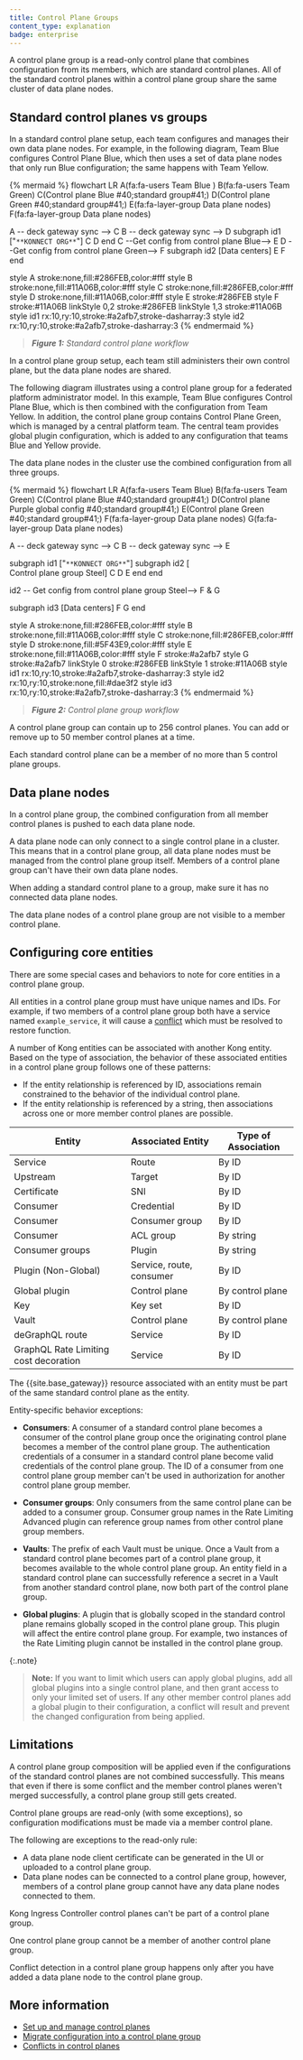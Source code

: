 ```yaml
---
title: Control Plane Groups
content_type: explanation
badge: enterprise
---
```


A control plane group is a read-only control plane that combines configuration from
its members, which are standard control planes. All of the standard control planes within a 
control plane group share the same cluster of data plane nodes. 

## Standard control planes vs groups

In a standard control plane setup, each team configures and manages their own data plane nodes.
For example, in the following diagram, Team Blue configures Control Plane Blue, which then uses a set of data plane nodes that only run Blue configuration; the same happens with Team Yellow.

<!--vale on-->
{% mermaid %}
flowchart LR
  A(fa:fa-users Team Blue )
  B(fa:fa-users Team Green)
  C(Control plane Blue
  #40;standard group#41;)
  D(Control plane Green
  #40;standard group#41;)
  E(fa:fa-layer-group Data plane nodes)
  F(fa:fa-layer-group Data plane nodes)


  A -- deck gateway sync --> C
  B -- deck gateway sync --> D
  subgraph id1 ["`**KONNECT ORG**`"]
  C
  D
  end
  C --Get config from 
  control plane Blue--> E
  D --Get config from 
  control plane Green--> F
  subgraph id2 [Data centers]
  E
  F
  end
  
  style A stroke:none,fill:#286FEB,color:#fff
  style B stroke:none,fill:#11A06B,color:#fff
  style C stroke:none,fill:#286FEB,color:#fff
  style D stroke:none,fill:#11A06B,color:#fff
  style E stroke:#286FEB
  style F stroke:#11A06B
  linkStyle 0,2 stroke:#286FEB
  linkStyle 1,3 stroke:#11A06B
  style id1 rx:10,ry:10,stroke:#a2afb7,stroke-dasharray:3
  style id2 rx:10,ry:10,stroke:#a2afb7,stroke-dasharray:3
{% endmermaid %}
<!--vale off-->
> _**Figure 1:** Standard control plane workflow_

In a control plane group setup, each team still administers their own control plane, but the data plane nodes are shared. 

The following diagram illustrates using a control plane group for a federated platform administrator model. In this example, Team Blue configures Control Plane Blue, which is then combined with the configuration from Team Yellow. In addition, the control plane group contains Control Plane Green, which is managed by a central platform team. The central team provides global plugin configuration, which is added to any configuration that teams Blue and Yellow provide.

The data plane nodes in the cluster use the combined configuration from all three groups.

<!--vale on-->
{% mermaid %}
flowchart LR
  A(fa:fa-users Team Blue)
  B(fa:fa-users Team Green)
  C(Control plane Blue
  #40;standard group#41;)
  D(Control plane Purple
    global config
    #40;standard group#41;)
  E(Control plane Green
   #40;standard group#41;)
  F(fa:fa-layer-group Data plane nodes)
  G(fa:fa-layer-group Data plane nodes)

  A -- deck gateway sync --> C
  B -- deck gateway sync --> E

  subgraph id1 ["`**KONNECT ORG**`"]
    subgraph id2 [<br>Control plane group Steel]
    C
    D
    E
    end
  end

  id2 -- Get config from 
  control plane group
  Steel--> F & G

  subgraph id3 [Data centers]
  F
  G
  end

  style A stroke:none,fill:#286FEB,color:#fff
  style B stroke:none,fill:#11A06B,color:#fff
  style C stroke:none,fill:#286FEB,color:#fff
  style D stroke:none,fill:#5F43E9,color:#fff
  style E stroke:none,fill:#11A06B,color:#fff
  style F stroke:#a2afb7
  style G stroke:#a2afb7
  linkStyle 0 stroke:#286FEB
  linkStyle 1 stroke:#11A06B
  style id1 rx:10,ry:10,stroke:#a2afb7,stroke-dasharray:3
  style id2 rx:10,ry:10,stroke:none,fill:#dae3f2
  style id3 rx:10,ry:10,stroke:#a2afb7,stroke-dasharray:3
{% endmermaid %}
<!--vale off-->

> _**Figure 2:** Control plane group workflow_

A control plane group can contain up to 256 control planes. 
You can add or remove up to 50 member control planes at a time.

Each standard control plane can be a member of no more than 5 control plane groups.

## Data plane nodes

In a control plane group, the combined configuration from all member control planes is pushed to each data plane node.

A data plane node can only connect to a single control plane in a cluster.
This means that in a control plane group, all data plane nodes must be managed from the control plane group itself. 
Members of a control plane group can't have their own data plane nodes. 

When adding a standard control plane to a group, make sure it has no connected data plane nodes.

The data plane nodes of a control plane group are not visible to a member control plane.

## Configuring core entities

There are some special cases and behaviors to note for core entities in a control plane group.

All entities in a control plane group must have unique names and IDs. 
For example, if two members of a control plane group both have a service named `example_service`, 
it will cause a [conflict](/konnect/gateway-manager/control-plane-groups/conflicts/) which must be resolved to restore function.

A number of Kong entities can be associated with another Kong entity.
Based on the type of association, the behavior of these associated entities in a control plane group follows one of these patterns:
* If the entity relationship is referenced by ID, associations remain constrained to the behavior of the individual control plane.
* If the entity relationship is referenced by a string, then associations across one or more member control planes are possible.

Entity | Associated Entity | Type of Association
-------|-------------------|--------------------
Service | Route | By ID
Upstream | Target | By ID
Certificate | SNI | By ID
Consumer | Credential | By ID
Consumer | Consumer group | By ID
Consumer | ACL group | By string
Consumer groups | Plugin | By string
Plugin (Non-Global) | Service, route, consumer | By ID
Global plugin | Control plane | By control plane
Key | Key set | By ID
Vault | Control plane| By control plane
deGraphQL route | Service | By ID
GraphQL Rate Limiting cost decoration | Service | By ID

The {{site.base_gateway}} resource associated with an entity must be part of the same standard control plane as the entity.

Entity-specific behavior exceptions:
* **Consumers**: A consumer of a standard control plane becomes a consumer of the control plane group once the originating 
control plane becomes a member of the control plane group.
The authentication credentials of a consumer in a standard control plane become valid credentials of the control plane group.
The ID of a consumer from one control plane group member can't be used in authorization for another control plane group member.

* **Consumer groups**: Only consumers from the same control plane can be added to a consumer group.
Consumer group names in the Rate Limiting Advanced plugin can reference group names from other control plane group members.

* **Vaults**: The prefix of each Vault must be unique.
Once a Vault from a standard control plane becomes part of a control plane group, it becomes available to the whole control plane group.
An entity field in a standard control plane can successfully reference a secret in a Vault from another standard control plane, now both part of the control plane group.

* **Global plugins**: A plugin that is globally scoped in the standard control plane remains globally scoped in the control plane group. 
This plugin will affect the entire control plane group.
For example, two instances of the Rate Limiting plugin cannot be installed in the control plane group.

{:.note}
> **Note:** If you want to limit which users can apply global plugins, add all global plugins into a single control plane, and then grant access to only your limited set of users. If any other member control planes add a global plugin to their configuration, a conflict will result and prevent the changed configuration from being applied.

## Limitations

A control plane group composition will be applied even if the configurations of the standard control planes are not combined successfully. 
This means that even if there is some conflict and the member control planes weren't merged successfully, a control plane group still gets created.

Control plane groups are read-only (with some exceptions), so configuration modifications must be made via a member control plane. 

The following are exceptions to the read-only rule:
* A data plane node client certificate can be generated in the UI or uploaded to a control plane group.
* Data plane nodes can be connected to a control plane group, however, members of a control plane group cannot have any data plane nodes connected to them.

Kong Ingress Controller control planes can't be part of a control plane group.

One control plane group cannot be a member of another control plane group. 


Conflict detection in a control plane group happens only after you have added a data plane node to the control plane group.
## More information
* [Set up and manage control planes](/konnect/gateway-manager/control-plane-groups/how-to/)
* [Migrate configuration into a control plane group](/konnect/gateway-manager/control-plane-groups/migrate/)
* [Conflicts in control planes](/konnect/gateway-manager/control-plane-groups/conflicts/)
